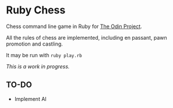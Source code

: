 # Ruby Chess

Chess command line game in Ruby for [The Odin Project](https://www.theodinproject.com/courses/ruby-programming/lessons/ruby-final-project).

All the rules of chess are implemented, including en passant, pawn promotion and castling.

It may be run with `ruby play.rb`

*This is a work in progress.*

## TO-DO

- Implement AI

